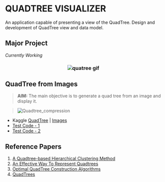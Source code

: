 # QUADTREE VISUALIZER
An application capable of presenting a view of the QuadTree. Design and development of QuadTree view and data model.

## Major Project
  *Currently Working*

<h3 align="center"> <img alt="quatree gif" src="http://elbywan.github.io/quadtree-lib/assets/quadtree.gif"/> </h3>



## QuadTree from Images
  
  >**AIM:** The main objective is to generate a quad tree from an image and display it.

  >![Quadtree_compression](https://user-images.githubusercontent.com/54937357/134290440-0e70c3a3-4b3d-4dd6-8ac0-649c2d72e103.gif) 
  
  - Kaggle [QuadTree](https://www.kaggle.com/ameythakur20/quadtree) | [Images](https://github.com/Amey-Thakur/QUADTREE-VISUALIZER/tree/main/QuadTree%20from%20Images/IMAGES)
  - [Test Code - 1](https://github.com/Amey-Thakur/QUADTREE-VISUALIZER/blob/main/QuadTree%20from%20Images/QuadTree_1.ipynb)
  - [Test Code - 2](https://github.com/Amey-Thakur/QUADTREE-VISUALIZER/blob/main/QuadTree%20from%20Images/QuadTree_2.ipynb)

## Reference Papers

  1. [A Quadtree-based Hierarchical Clustering Method](https://github.com/Amey-Thakur/QUADTREE-VISUALIZER/blob/main/Reference%20Papers/A%20Quadtree-based%20Hierarchical%20Clustering%20Method.pdf)
  2. [An Effective Way To Represent Quadtrees](https://github.com/Amey-Thakur/QUADTREE-VISUALIZER/blob/main/Reference%20Papers/An%20Effective%20Way%20To%20Represent%20Quadtrees.pdf)
  3. [Optimal QuadTree Construction Algorithms](https://github.com/Amey-Thakur/QUADTREE-VISUALIZER/blob/main/Reference%20Papers/Optimal%20QuadTree%20Construction%20Algorithms.pdf)
  4. [QuadTrees](https://github.com/Amey-Thakur/QUADTREE-VISUALIZER/blob/main/Reference%20Papers/Quad%20Trees.pdf)

